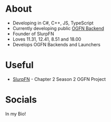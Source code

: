 
# About

- Developing in C#, C++, JS, TypeScript 
- Currently developing public [OGFN Backend](https://github.com/peelydev/Spider-Backend) 
- Founder of SlurpFN 
- Loves 11.31, 12.41, 8.51 and 18.00 
- Develops OGFN Backends and Launchers

# Useful

- [SlurpFN]([https://discord.gg/ncgeJPnAnC]) - Chapter 2 Season 2 OGFN Project
   
# Socials 

In my Bio!


<!---
peelydev/peelydev is a ✨ special ✨ repository because its `README.md` (this file) appears on your GitHub profile.
You can click the Preview link to take a look at your changes.
--->
